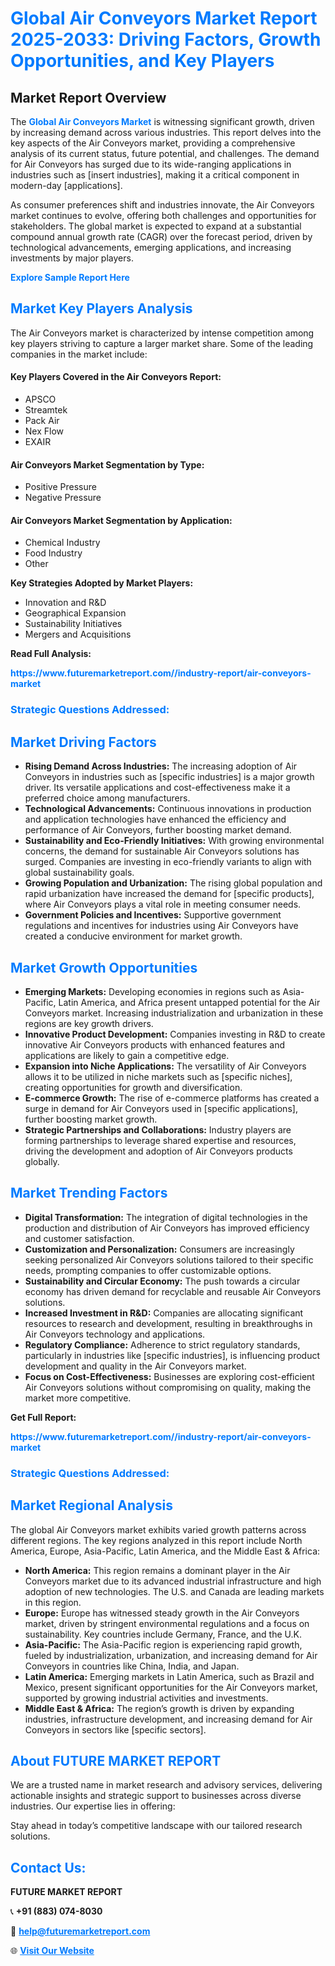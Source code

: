 <h1 style="color: #007BFF;">Global Air Conveyors Market Report 2025-2033: Driving Factors, Growth Opportunities, and Key Players</h1>

<section id="overview">
<h2>Market Report Overview</h2>
<p>The <a href="https://www.futuremarketreport.com//industry-report/air-conveyors-market" style="color: #007BFF; text-decoration: none;"><strong>Global Air Conveyors Market</strong></a> is witnessing significant growth, driven by increasing demand across various industries. This report delves into the key aspects of the Air Conveyors market, providing a comprehensive analysis of its current status, future potential, and challenges. The demand for Air Conveyors has surged due to its wide-ranging applications in industries such as [insert industries], making it a critical component in modern-day [applications].</p>
<p>As consumer preferences shift and industries innovate, the Air Conveyors market continues to evolve, offering both challenges and opportunities for stakeholders. The global market is expected to expand at a substantial compound annual growth rate (CAGR) over the forecast period, driven by technological advancements, emerging applications, and increasing investments by major players.</p>
</section>

<section id="overview">
<p><a href="https://www.futuremarketreport.com//request-sample/reportId=87714" style="color: #007BFF; text-decoration: none;"><strong>Explore Sample Report Here</strong></a></p>
</section>

<section id="key-players">
<h2 style="color: #007BFF;">Market Key Players Analysis</h2>
<p>The Air Conveyors market is characterized by intense competition among key players striving to capture a larger market share. Some of the leading companies in the market include:</p>
<h4>Key Players Covered in the Air Conveyors Report:</h4>
<ul><li>APSCO</li><li>Streamtek</li><li>Pack Air</li><li>Nex Flow</li><li>EXAIR</li></ul>
<h4>Air Conveyors Market Segmentation by Type:</h4>
<ul><li>Positive Pressure</li><li>Negative Pressure</li></ul>

<h4>Air Conveyors Market Segmentation by Application:</h4>
<ul><li>Chemical Industry</li><li>Food Industry</li><li>Other</li></ul>
<p><strong>Key Strategies Adopted by Market Players:</strong></p>
<ul>
<li>Innovation and R&D</li>
<li>Geographical Expansion</li>
<li>Sustainability Initiatives</li>
<li>Mergers and Acquisitions</li>
</ul>
</section>

<section>
<p><strong>Read Full Analysis: </strong></p><a href="https://www.futuremarketreport.com//industry-report/air-conveyors-market" style="color: #007BFF; text-decoration: none;"><strong>https://www.futuremarketreport.com//industry-report/air-conveyors-market</strong></a>
<h3 style="color: #007BFF;">Strategic Questions Addressed:</h3>
</section>

<section id="driving-factors">
<h2 style="color: #007BFF;">Market Driving Factors</h2>
<ul>
<li><strong>Rising Demand Across Industries:</strong> The increasing adoption of Air Conveyors in industries such as [specific industries] is a major growth driver. Its versatile applications and cost-effectiveness make it a preferred choice among manufacturers.</li>
<li><strong>Technological Advancements:</strong> Continuous innovations in production and application technologies have enhanced the efficiency and performance of Air Conveyors, further boosting market demand.</li>
<li><strong>Sustainability and Eco-Friendly Initiatives:</strong> With growing environmental concerns, the demand for sustainable Air Conveyors solutions has surged. Companies are investing in eco-friendly variants to align with global sustainability goals.</li>
<li><strong>Growing Population and Urbanization:</strong> The rising global population and rapid urbanization have increased the demand for [specific products], where Air Conveyors plays a vital role in meeting consumer needs.</li>
<li><strong>Government Policies and Incentives:</strong> Supportive government regulations and incentives for industries using Air Conveyors have created a conducive environment for market growth.</li>
</ul>
</section>

<section id="growth-opportunities">
<h2 style="color: #007BFF;">Market Growth Opportunities</h2>
<ul>
<li><strong>Emerging Markets:</strong> Developing economies in regions such as Asia-Pacific, Latin America, and Africa present untapped potential for the Air Conveyors market. Increasing industrialization and urbanization in these regions are key growth drivers.</li>
<li><strong>Innovative Product Development:</strong> Companies investing in R&D to create innovative Air Conveyors products with enhanced features and applications are likely to gain a competitive edge.</li>
<li><strong>Expansion into Niche Applications:</strong> The versatility of Air Conveyors allows it to be utilized in niche markets such as [specific niches], creating opportunities for growth and diversification.</li>
<li><strong>E-commerce Growth:</strong> The rise of e-commerce platforms has created a surge in demand for Air Conveyors used in [specific applications], further boosting market growth.</li>
<li><strong>Strategic Partnerships and Collaborations:</strong> Industry players are forming partnerships to leverage shared expertise and resources, driving the development and adoption of Air Conveyors products globally.</li>
</ul>
</section>

<section id="trending-factors">
<h2 style="color: #007BFF;">Market Trending Factors</h2>
<ul>
<li><strong>Digital Transformation:</strong> The integration of digital technologies in the production and distribution of Air Conveyors has improved efficiency and customer satisfaction.</li>
<li><strong>Customization and Personalization:</strong> Consumers are increasingly seeking personalized Air Conveyors solutions tailored to their specific needs, prompting companies to offer customizable options.</li>
<li><strong>Sustainability and Circular Economy:</strong> The push towards a circular economy has driven demand for recyclable and reusable Air Conveyors solutions.</li>
<li><strong>Increased Investment in R&D:</strong> Companies are allocating significant resources to research and development, resulting in breakthroughs in Air Conveyors technology and applications.</li>
<li><strong>Regulatory Compliance:</strong> Adherence to strict regulatory standards, particularly in industries like [specific industries], is influencing product development and quality in the Air Conveyors market.</li>
<li><strong>Focus on Cost-Effectiveness:</strong> Businesses are exploring cost-efficient Air Conveyors solutions without compromising on quality, making the market more competitive.</li>
</ul>
</section>

<section>
<p><strong>Get Full Report: </strong></p><a href="https://www.futuremarketreport.com//industry-report/air-conveyors-market" style="color: #007BFF; text-decoration: none;"><strong>https://www.futuremarketreport.com//industry-report/air-conveyors-market</strong></a>
<h3 style="color: #007BFF;">Strategic Questions Addressed:</h3>
</section>


<section id="regional-analysis">
<h2 style="color: #007BFF;">Market Regional Analysis</h2>
<p>The global Air Conveyors market exhibits varied growth patterns across different regions. The key regions analyzed in this report include North America, Europe, Asia-Pacific, Latin America, and the Middle East & Africa:</p>
<ul>
<li><strong>North America:</strong> This region remains a dominant player in the Air Conveyors market due to its advanced industrial infrastructure and high adoption of new technologies. The U.S. and Canada are leading markets in this region.</li>
<li><strong>Europe:</strong> Europe has witnessed steady growth in the Air Conveyors market, driven by stringent environmental regulations and a focus on sustainability. Key countries include Germany, France, and the U.K.</li>
<li><strong>Asia-Pacific:</strong> The Asia-Pacific region is experiencing rapid growth, fueled by industrialization, urbanization, and increasing demand for Air Conveyors in countries like China, India, and Japan.</li>
<li><strong>Latin America:</strong> Emerging markets in Latin America, such as Brazil and Mexico, present significant opportunities for the Air Conveyors market, supported by growing industrial activities and investments.</li>
<li><strong>Middle East & Africa:</strong> The region’s growth is driven by expanding industries, infrastructure development, and increasing demand for Air Conveyors in sectors like [specific sectors].</li>
</ul>
</section>

<footer>
<h2 style="color: #007BFF;">About FUTURE MARKET REPORT</h2>
<p>We are a trusted name in market research and advisory services, delivering actionable insights and strategic support to businesses across diverse industries. Our expertise lies in offering:</p>

<p>Stay ahead in today’s competitive landscape with our tailored research solutions.</p>

<h2 style="color: #007BFF;">Contact Us:</h2>
<p><strong>FUTURE MARKET REPORT</strong></p>
<p>📞 <strong>+91 (883) 074-8030</strong></p>
<p>📧 <strong><a href="mailto:help@futuremarketreport.com" style="color: #007BFF;">help@futuremarketreport.com</a></strong></p>
<p>🌐 <strong><a href="https://www.futuremarketreport.com/" style="color: #007BFF;">Visit Our Website</a></strong></p>
</footer>